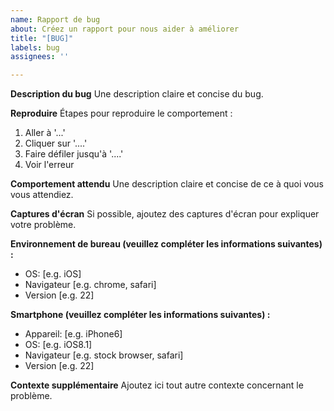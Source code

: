 ```yaml
---
name: Rapport de bug
about: Créez un rapport pour nous aider à améliorer
title: "[BUG]"
labels: bug
assignees: ''

---
```


**Description du bug**
Une description claire et concise du bug.

**Reproduire**
Étapes pour reproduire le comportement :
1. Aller à '...'
2. Cliquer sur '....'
3. Faire défiler jusqu'à '....'
4. Voir l'erreur

**Comportement attendu**
Une description claire et concise de ce à quoi vous vous attendiez.

**Captures d'écran**
Si possible, ajoutez des captures d'écran pour expliquer votre problème.

**Environnement de bureau (veuillez compléter les informations suivantes) :**
- OS: [e.g. iOS]
- Navigateur [e.g. chrome, safari]
- Version [e.g. 22]

**Smartphone (veuillez compléter les informations suivantes) :**
- Appareil: [e.g. iPhone6]
- OS: [e.g. iOS8.1]
- Navigateur [e.g. stock browser, safari]
- Version [e.g. 22]

**Contexte supplémentaire**
Ajoutez ici tout autre contexte concernant le problème.
